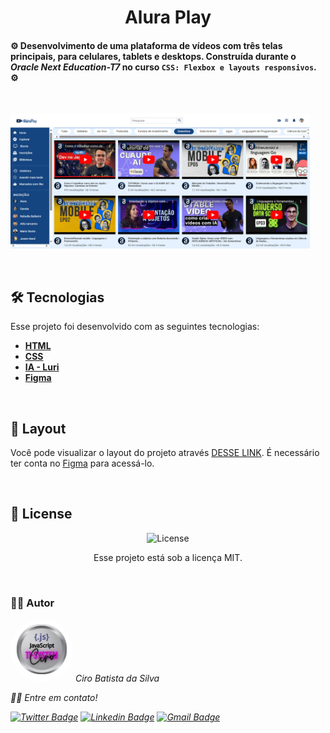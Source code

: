 <h1 align="center"> Alura Play </h1>

#### ⚙️ Desenvolvimento de uma plataforma de vídeos com três telas principais, para celulares, tablets e desktops. Construída durante o <em>Oracle Next Education-T7</em> no curso `CSS: Flexbox e layouts responsivos`. ⚙️

<br>

<p>
  <img src=".github/AluraPlay.png" width="95%">
</p>

<br>

## 🛠 Tecnologias

Esse projeto foi desenvolvido com as seguintes tecnologias:

- **[HTML](https://developer.mozilla.org/pt-BR/docs/Web/HTML)**
- **[CSS](https://developer.mozilla.org/pt-BR/docs/Web/CSS/CSS_flexible_box_layout/Basic_concepts_of_flexbox)**
- **[IA - Luri](https://www.alura.com.br/luri-inteligencia-artificial)**
- **[Figma](https://www.figma.com/)**

<br>

## 🎨 Layout

Você pode visualizar o layout do projeto através [DESSE LINK](https://www.figma.com/design/58USt8VzUEqJy7Acno5WFr/CSS%3A-Flexbox-e-layouts-responsivos-%7C-Alura-Play?node-id=0-1&node-type=canvas&t=UtqMk0LdQZcbAZEQ-0). É necessário ter conta no [Figma](https://figma.com) para acessá-lo.

<br>

## 📝 License

<p align="center">
  <img alt="License" src="https://img.shields.io/static/v1?label=license&message=MIT&color=49AA26&labelColor=000000">
</p>
<p align="center">Esse projeto está sob a licença MIT.</p>

<br>

### 👨‍💻 Autor

 <img style="border-radius: 50%;" src="./public/TI-System.png" width="100px;" alt=""/>
 <em>Ciro Batista da Silva<em>
 
 <br/>

 <p>👋🏽 Entre em contato!</p>

[![Twitter Badge](https://img.shields.io/badge/-@CiroSilva2020-1ca0f1?style=flat-square&labelColor=1ca0f1&logo=twitter&logoColor=white&link=https://twitter.com/CiroSilva2020)](https://twitter.com/CiroSilva2020) [![Linkedin Badge](https://img.shields.io/badge/-Ciro-blue?style=flat-square&logo=Linkedin&logoColor=white&link=https://www.linkedin.com/in/ciro-batista-da-silva-8b6838205/)](https://www.linkedin.com/in/ciro-batista-da-silva-8b6838205/)
[![Gmail Badge](https://img.shields.io/badge/-cirofight@gmail.com-c14438?style=flat-square&logo=Gmail&logoColor=white&link=mailto:cirofight@gmail.com)](mailto:cirofight@gmail.com)
